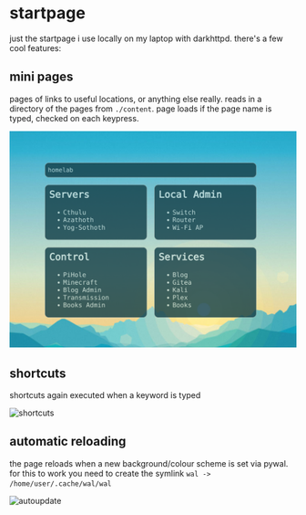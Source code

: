 # startpage

just the startpage i use locally on my laptop with darkhttpd. there's a few cool features:

## mini pages

pages of links to useful locations, or anything else really. 
reads in a directory of the pages from `./content`.
page loads if the page name is typed, checked on each keypress.

![mini pages](images/pages.png)

## shortcuts

shortcuts again executed when a keyword is typed

![shortcuts](images/shortcuts.gif)

## automatic reloading

the page reloads when a new background/colour scheme is set via pywal.
for this to work you need to create the symlink `wal -> /home/user/.cache/wal/wal`

![autoupdate](images/autoupdate.gif)

